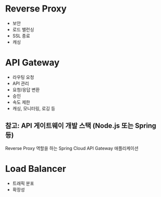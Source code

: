 # Reverse Proxy

- 보안
- 로드 밸런싱
- SSL 종료
- 캐싱

# API Gateway

- 라우팅 요청
- API 관리
- 요청/응답 변환
- 승인
- 속도 제한
- 캐싱, 모니터링, 로깅 등

## 참고: API 게이트웨이 개발 스택 (Node.js 또는 Spring 등)

Reverse Proxy 역할을 하는 Spring Cloud API Gateway 애플리케이션

# Load Balancer

- 트래픽 분포
- 확장성
